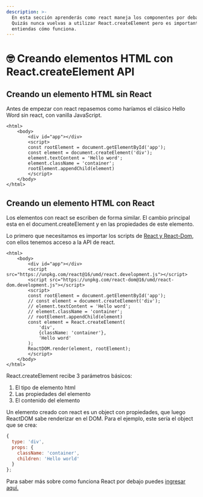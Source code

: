```yaml
---
description: >-
  En esta sección aprenderás como react maneja los componentes por debajo.
  Quizás nunca vuelvas a utilizar React.createElement pero es importante que
  entiendas cómo funciona.
---
```


# 🤓 Creando elementos HTML con React.createElement API

## Creando un elemento HTML sin React

Antes de empezar con react repasemos como haríamos el clásico Hello Word sin react, con vanilla JavaScript.

```markup
<html>
    <body>
        <div id="app"></div>
        <script>
        const rootElement = document.getElementById('app');
        const element = document.createElement('div');
        element.textContent = 'Hello word';
        element.className = 'container';
        rootElement.appendChild(element)
        </script>
    </body>
</html>
```

## Creando un elemento HTML con React

Los elementos con react se escriben de forma similar. El cambio principal esta en el document.createElement y en las propiedades de este elemento.

Lo primero que necesitamos es importar los scripts de [React y React-Dom](https://reactjs.org/docs/cdn-links.html), con ellos tenemos acceso a la API de react.

```markup
<html>
    <body>
        <div id="app"></div>
        <script src="https://unpkg.com/react@16/umd/react.development.js"></script>
        <script src="https://unpkg.com/react-dom@16/umd/react-dom.development.js"></script>
        <script>
        const rootElement = document.getElementById('app');
        // const element = document.createElement('div');
        // element.textContent = 'Hello word';
        // element.className = 'container';
        // rootElement.appendChild(element)
        const element = React.createElement(
            'div',
            {className: 'container'},
            'Hello word'
        );
        ReactDOM.render(element, rootElement);
        </script>
    </body>
</html>
```

React.createElement recibe 3 parámetros básicos:

1. El tipo de elemento html
2. Las propiedades del elemento
3. El contenido del elemento

Un elemento creado con react es un object con propiedades, que luego ReactDOM sabe renderizar en el DOM. Para el ejemplo, este sería el object que se crea:

```javascript
{
  type: 'div',
  props: {
    className: 'container',
    children: 'Hello world'
  }
};
```

Para saber más sobre como funciona React por debajo puedes [ingresar aquí.](https://reactjs.org/docs/react-without-jsx.html)

